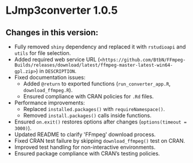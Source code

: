 # LJmp3converter 1.0.5

## Changes in this version:
- Fully removed `shiny` dependency and replaced it with `rstudioapi` and `utils` for file selection.
- Added required web service URL (`<https://github.com/BtbN/FFmpeg-Builds/releases/download/latest/ffmpeg-master-latest-win64-gpl.zip>`) in `DESCRIPTION`.
- Fixed documentation issues:
  - Added `@return` to exported functions (`run_converter_app.R`, `download_ffmpeg.R`).
  - Ensured compliance with CRAN policies for `.Rd` files.
- Performance improvements:
  - Replaced `installed.packages()` with `requireNamespace()`.
  - Removed `install.packages()` calls inside functions.
- Ensured `on.exit()` restores options after changes (`options(timeout = 3000)`).
- Updated README to clarify 'FFmpeg' download process.
- Fixed CRAN test failure by skipping `download_ffmpeg()` test on CRAN.  
- Improved test handling for non-interactive environments.  
- Ensured package compliance with CRAN’s testing policies.

